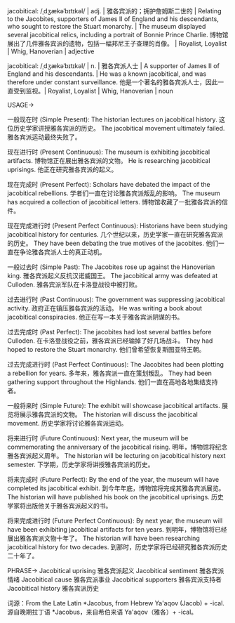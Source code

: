 jacobitical: /ˌdʒækəˈbɪtɪkəl/ | adj. | 雅各宾派的；拥护詹姆斯二世的 | Relating to the Jacobites, supporters of James II of England and his descendants, who sought to restore the Stuart monarchy. |  The museum displayed several jacobitical relics, including a portrait of Bonnie Prince Charlie.  博物馆展出了几件雅各宾派的遗物，包括一幅邦尼王子查理的肖像。 |  Royalist, Loyalist | Whig, Hanoverian | adjective

jacobitical: /ˌdʒækəˈbɪtɪkəl/ | n. | 雅各宾派人士 | A supporter of James II of England and his descendants. |  He was a known jacobitical, and was therefore under constant surveillance. 他是一个著名的雅各宾派人士，因此一直受到监视。| Royalist, Loyalist | Whig, Hanoverian | noun


USAGE->

一般现在时 (Simple Present):
The historian lectures on jacobitical history.  这位历史学家讲授雅各宾派的历史。
The jacobitical movement ultimately failed. 雅各宾派运动最终失败了。

现在进行时 (Present Continuous):
The museum is exhibiting jacobitical artifacts. 博物馆正在展出雅各宾派的文物。
He is researching jacobitical uprisings. 他正在研究雅各宾派的起义。

现在完成时 (Present Perfect):
Scholars have debated the impact of the jacobitical rebellions. 学者们一直在讨论雅各宾派叛乱的影响。
The museum has acquired a collection of jacobitical letters. 博物馆收藏了一批雅各宾派的信件。


现在完成进行时 (Present Perfect Continuous):
Historians have been studying jacobitical history for centuries.  几个世纪以来，历史学家一直在研究雅各宾派的历史。
They have been debating the true motives of the jacobites.  他们一直在争论雅各宾派人士的真正动机。


一般过去时 (Simple Past):
The Jacobites rose up against the Hanoverian king. 雅各宾派起义反抗汉诺威国王。
The jacobitical army was defeated at Culloden. 雅各宾派军队在卡洛登战役中被打败。

过去进行时 (Past Continuous):
The government was suppressing jacobitical activity. 政府正在镇压雅各宾派的活动。
He was writing a book about jacobitical conspiracies. 他正在写一本关于雅各宾派阴谋的书。


过去完成时 (Past Perfect):
The jacobites had lost several battles before Culloden. 在卡洛登战役之前，雅各宾派已经输掉了好几场战斗。
They had hoped to restore the Stuart monarchy.  他们曾希望恢复斯图亚特王朝。


过去完成进行时 (Past Perfect Continuous):
The Jacobites had been plotting a rebellion for years. 多年来，雅各宾派一直在策划叛乱。
They had been gathering support throughout the Highlands.  他们一直在高地各地集结支持者。


一般将来时 (Simple Future):
The exhibit will showcase jacobitical artifacts.  展览将展示雅各宾派的文物。
The historian will discuss the jacobitical movement.  历史学家将讨论雅各宾派运动。


将来进行时 (Future Continuous):
Next year, the museum will be commemorating the anniversary of the jacobitical rising. 明年，博物馆将纪念雅各宾派起义周年。
The historian will be lecturing on jacobitical history next semester.  下学期，历史学家将讲授雅各宾派的历史。


将来完成时 (Future Perfect):
By the end of the year, the museum will have completed its jacobitical exhibit. 到今年年底，博物馆将完成其雅各宾派展览。
The historian will have published his book on the jacobitical uprisings. 历史学家将出版他关于雅各宾派起义的书。


将来完成进行时 (Future Perfect Continuous):
By next year, the museum will have been exhibiting jacobitical artifacts for ten years. 到明年，博物馆将已经展出雅各宾派文物十年了。
The historian will have been researching jacobitical history for two decades.  到那时，历史学家将已经研究雅各宾派历史二十年了。



PHRASE->
Jacobitical uprising 雅各宾派起义
Jacobitical sentiment 雅各宾派情绪
Jacobitical cause 雅各宾派事业
Jacobitical supporters 雅各宾派支持者
Jacobitical history 雅各宾派历史


词源：From the Late Latin *Jacobus, from Hebrew Ya'aqov (Jacob) + -ical.  源自晚期拉丁语 *Jacobus，来自希伯来语 Ya'aqov（雅各）+ -ical。
